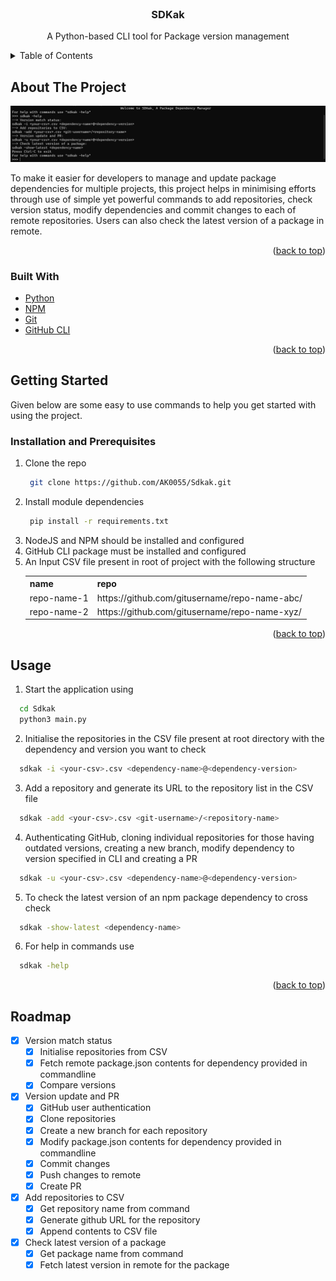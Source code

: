 <!-- PROJECT LOGO -->
<br />
<div align="center">
  <a href="https://github.com/AK0055/Sdkak">
  </a>

<h3 align="center">SDKak</h3>

  <p align="center">
    A Python-based CLI tool for Package version management
    <br />
 
  </p>
</div>



<!-- TABLE OF CONTENTS -->
<details>
  <summary>Table of Contents</summary>
  <ol>
    <li>
      <a href="#about-the-project">About The Project</a>
      <ul>
        <li><a href="#built-with">Built With</a></li>
      </ul>
    </li>
    <li>
      <a href="#getting-started">Getting Started</a>
      <ul>
        <li><a href="#install">Installation and Prerequisites</a></li>
      </ul>
    </li>
    <li><a href="#usage">Usage</a></li>
    <li><a href="#roadmap">Roadmap</a></li>
  </ol>
</details>



<!-- ABOUT THE PROJECT -->
## About The Project

![Project](images/sdkak1.png)

To make it easier for developers to manage and update package dependencies for multiple projects, this project helps in minimising efforts through use of simple yet powerful commands to add repositories, check version status, modify dependencies and commit changes to each of remote repositories. Users can also check the latest version of a package in remote.

<p align="right">(<a href="#top">back to top</a>)</p>



### Built With

- [Python](https://www.python.org/)
- [NPM](https://www.npmjs.com/)
- [Git](https://git-scm.com/)
- [GitHub CLI](https://github.com/cli/cli/)
<p align="right">(<a href="#top">back to top</a>)</p>

<!-- GETTING STARTED -->
## Getting Started

Given below are some easy to use commands to help you get started with using the project.
<div id="install">

### Installation and Prerequisites
1. Clone the repo
    ```sh
     git clone https://github.com/AK0055/Sdkak.git
    ```
2. Install module dependencies
    ```sh
     pip install -r requirements.txt
    ```
3. NodeJS and NPM should be installed and configured
4. GitHub CLI package must be installed and configured
5. An Input CSV file present in root of project with the following structure
    <table>
    <tr>
      <th><b>name</b></th>
      <th><b>repo</b></th>
    </tr>
    <tr>
      <td>repo-name-1</td>
      <td>https://github.com/gitusername/repo-name-abc/</td>
    </tr>
    <tr>
      <td>repo-name-2</td>
      <td>https://github.com/gitusername/repo-name-xyz/</td>
    </tr>
  </table>
</div>
<p align="right">(<a href="#top">back to top</a>)</p>

<!-- USAGE EXAMPLES -->
## Usage
1. Start the application using
```sh
  cd Sdkak
  python3 main.py
  ```
2. Initialise the repositories in the CSV file present at root directory with the dependency and version you want to check
```sh
  sdkak -i <your-csv>.csv <dependency-name>@<dependency-version>
  ```
3. Add a repository and generate its URL to the repository list in the CSV file 
```sh
  sdkak -add <your-csv>.csv <git-username>/<repository-name>
  ```
4. Authenticating GitHub, cloning individual repositories for those having outdated versions, creating a new branch, modify dependency to version specified in CLI and creating a PR
```sh
  sdkak -u <your-csv>.csv <dependency-name>@<dependency-version>
  ```
5. To check the latest version of an npm package dependency to cross check
```sh
  sdkak -show-latest <dependency-name>
  ```
6. For help in commands use
```sh
  sdkak -help
  ```
<p align="right">(<a href="#top">back to top</a>)</p>

                                
<!-- ROADMAP -->
## Roadmap

- [x] Version match status
    - [x] Initialise repositories from CSV
    - [x] Fetch remote package.json contents for dependency provided in commandline
    - [x] Compare versions
- [x] Version update and PR
    - [x] GitHub user authentication
    - [x] Clone repositories
    - [x] Create a new branch for each repository
    - [x] Modify package.json contents for dependency provided in commandline
    - [x] Commit changes
    - [x] Push changes to remote
    - [x] Create PR
- [x] Add repositories to CSV
    - [x] Get repository name from command
    - [x] Generate github URL for the repository
    - [x] Append contents to CSV file
- [x] Check latest version of a package
    - [x] Get package name from command
    - [x] Fetch latest version in remote for the package
